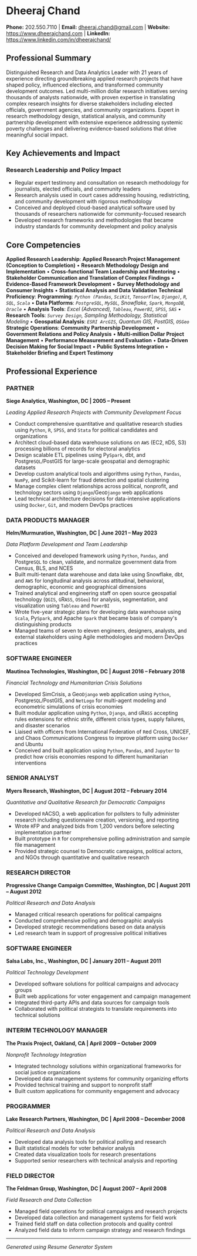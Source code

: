 # Dheeraj Chand

**Phone:** 202.550.7110 | **Email:** dheeraj.chand@gmail.com | **Website:** https://www.dheerajchand.com | **LinkedIn:** https://www.linkedin.com/in/dheerajchand/

## Professional Summary

Distinguished Research and Data Analytics Leader with 21 years of experience directing groundbreaking applied research projects that have shaped policy, influenced elections, and transformed community development outcomes. Led multi-million dollar research initiatives serving thousands of analysts nationwide, with proven expertise in translating complex research insights for diverse stakeholders including elected officials, government agencies, and community organizations. Expert in research methodology design, statistical analysis, and community partnership development with extensive experience addressing systemic poverty challenges and delivering evidence-based solutions that drive meaningful social impact.

## Key Achievements and Impact

### Research Leadership and Policy Impact
- Regular expert testimony and consultation on research methodology for journalists, elected officials, and community leaders
- Research analysis used in court cases addressing housing, redistricting, and community development with rigorous methodology
- Conceived and deployed cloud-based analytical software used by thousands of researchers nationwide for community-focused research
- Developed research frameworks and methodologies that became industry standards for community development and policy analysis

## Core Competencies

**Applied Research Leadership**: **Applied Research Project Management (Conception to Completion)** • **Research Methodology Design and Implementation** • **Cross-functional Team Leadership and Mentoring** • **Stakeholder Communication and Translation of Complex Findings** • **Evidence-Based Framework Development** • **Survey Methodology and Consumer Insights** • **Statistical Analysis and Data Validation**
**Technical Proficiency**: **Programming**: *`Python (Pandas`, `SciKit`, `TensorFlow`, `Django)`, `R`, `SQL`, `Scala`* • **Data Platforms**: *`PostgreSQL`, `MySQL`, Snowflake, `Spark`, `MongoDB`, `Oracle`* • **Analysis Tools**: *Excel (Advanced), `Tableau`, `PowerBI`, `SPSS`, `SAS`* • **Research Tools**: *`Survey Design`, Sampling Methodology, Statistical Modeling* • **Geospatial Analysis**: *`ESRI ArcGIS`, Quantum GIS, PostGIS, `OSGeo`*
**Strategic Operations**: **Community Partnership Development** • **Government Relations and Policy Analysis** • **Multi-million Dollar Project Management** • **Performance Measurement and Evaluation** • **Data-Driven Decision Making for Social Impact** • **Public Systems Integration** • **Stakeholder Briefing and Expert Testimony**

## Professional Experience

### PARTNER
**Siege Analytics, Washington, DC | 2005 – Present**

*Leading Applied Research Projects with Community Development Focus*

- Conduct comprehensive quantitative and qualitative research studies using `Python`, `R`, `SPSS`, and `Stata` for political candidates and organizations
- Architect cloud-based data warehouse solutions on `AWS` (EC2, `R`DS, S3) processing billions of records for electoral analytics
- Design scalable ETL pipelines using Py`Spark`, dbt, and Postgre`SQL`/PostGIS for large-scale geospatial and demographic datasets
- Develop custom analytical tools and algorithms using `Python`, `Pandas`, `NumPy`, and Scikit-learn for fraud detection and spatial clustering
- Manage complex client relationships across political, nonprofit, and technology sectors using `Django`/Geo`Django` web applications
- Lead technical architecture decisions for data-intensive applications using `Docker`, `Git`, and modern DevOps practices

### DATA PRODUCTS MANAGER
**Helm/Murmuration, Washington, DC | June 2021 – May 2023**

*Data Platform Development and Team Leadership*

- Conceived and developed framework using `Python`, `Pandas`, and Postgre`SQL` to clean, validate, and normalize government data from Census, BLS, and NCES
- Built multi-tenant data warehouse and data lake using Snowflake, dbt, and `AWS` for longitudinal analysis across attitudinal, behavioral, demographic, economic and geographical dimensions
- Trained analytical and engineering staff on open source geospatial technology (`QGIS`, `G`R`ASS`, `OSGeo`) for analysis, segmentation, and visualization using `Tableau` and `PowerBI`
- Wrote five-year strategic plans for developing data warehouse using `Scala`, Py`Spark`, and Apache `Spark` that became basis of company's distinguishing products
- Managed teams of seven to eleven engineers, designers, analysts, and external stakeholders using Agile methodologies and modern DevOps practices

### SOFTWARE ENGINEER
**Mautinoa Technologies, Washington, DC | August 2016 – February 2018**

*Financial Technology and Humanitarian Crisis Solutions*

- Developed SimCrisis, a Geo`Django` web application using `Python`, Postgre`SQL`/PostGIS, and `NetLogo` for multi-agent modeling and econometric simulations of crisis economies
- Built modular application using `Python`, `Django`, and `G`R`ASS` accepting rules extensions for ethnic strife, different crisis types, supply failures, and disaster scenarios
- Liaised with officers from International Federation of `R`ed Cross, UNICEF, and Chaos Communications Congress to improve platform using `Docker` and Ubuntu
- Conceived and built application using `Python`, `Pandas`, and `Jupyter` to predict how crisis economies respond to different humanitarian interventions

### SENIOR ANALYST
**Myers Research, Washington, DC | August 2012 – February 2014**

*Quantitative and Qualitative Research for Democratic Campaigns*

- Developed `R`ACSO, a web application for pollsters to fully administer research including questionnaire creation, versioning, and reporting
- Wrote `R`FP and analyzed bids from 1,200 vendors before selecting implementation partner
- Built prototype in `R` for comprehensive polling administration and sample file management
- Provided strategic counsel to Democratic campaigns, political actors, and NGOs through quantitative and qualitative research

### RESEARCH DIRECTOR
**Progressive Change Campaign Committee, Washington, DC | August 2011 – August 2012**

*Political Research and Data Analysis*

- Managed critical research operations for political campaigns
- Conducted comprehensive polling and demographic analysis
- Developed strategic recommendations based on data analysis
- Led research team in support of progressive political initiatives

### SOFTWARE ENGINEER
**Salsa Labs, Inc., Washington, DC | January 2011 – August 2011**

*Political Technology Development*

- Developed software solutions for political campaigns and advocacy groups
- Built web applications for voter engagement and campaign management
- Integrated third-party APIs and data sources for campaign tools
- Collaborated with political strategists to translate requirements into technical solutions

### INTERIM TECHNOLOGY MANAGER
**The Praxis Project, Oakland, CA | April 2009 – October 2009**

*Nonprofit Technology Integration*

- Integrated technology solutions within organizational frameworks for social justice organizations
- Developed data management systems for community organizing efforts
- Provided technical training and support to nonprofit staff
- Built custom applications for community engagement and advocacy

### PROGRAMMER
**Lake Research Partners, Washington, DC | April 2008 – December 2008**

*Political Research and Data Analysis*

- Developed data analysis tools for political polling and research
- Built statistical models for voter behavior analysis
- Created data visualization tools for research presentations
- Supported senior researchers with technical analysis and reporting

### FIELD DIRECTOR
**The Feldman Group, Washington, DC | August 2007 – April 2008**

*Field Research and Data Collection*

- Managed field operations for political campaigns and research projects
- Developed data collection and management systems for field work
- Trained field staff on data collection protocols and quality control
- Analyzed field data to inform campaign strategy and research findings

---

*Generated using Resume Generator System*